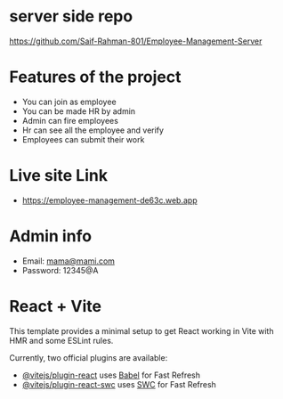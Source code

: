 
# server side repo
https://github.com/Saif-Rahman-801/Employee-Management-Server

# Features of the project
 + You can join as employee
 + You can be made HR by admin
 + Admin can fire employees
 + Hr can see all the employee and verify
 + Employees can submit their work

# Live site Link
 + https://employee-management-de63c.web.app 

# Admin info
 + Email: mama@mami.com
 + Password: 12345@A


# React + Vite

This template provides a minimal setup to get React working in Vite with HMR and some ESLint rules.

Currently, two official plugins are available:

- [@vitejs/plugin-react](https://github.com/vitejs/vite-plugin-react/blob/main/packages/plugin-react/README.md) uses [Babel](https://babeljs.io/) for Fast Refresh
- [@vitejs/plugin-react-swc](https://github.com/vitejs/vite-plugin-react-swc) uses [SWC](https://swc.rs/) for Fast Refresh
